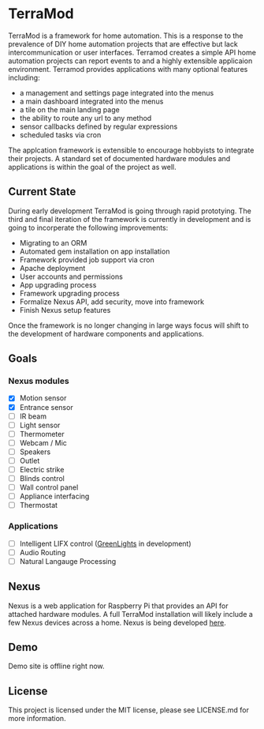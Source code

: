 TerraMod
========

TerraMod is a framework for home automation.  This is a response to the prevalence of DIY home automation projects that are effective but lack intercommunication or user interfaces.  Terramod creates a simple API home automation projects can report events to and a highly extensible applicaion environment.  Terramod provides applications with many optional features including:

  * a management and settings page integrated into the menus
  * a main dashboard integrated into the menus
  * a tile on the main landing page
  * the ability to route any url to any method
  * sensor callbacks defined by regular expressions
  * scheduled tasks via cron

The applcation framework is extensible to encourage hobbyists to integrate their projects.  A standard set of documented hardware modules and applications is within the goal of the project as well.

Current State
-------------

During early development TerraMod is going through rapid prototying.  The third and final iteration of the framework is currently in development and is going to incorperate the following improvements:

   * Migrating to an ORM
   * Automated gem installation on app installation
   * Framework provided job support via cron
   * Apache deployment
   * User accounts and permissions
   * App upgrading process
   * Framework upgrading process
   * Formalize Nexus API, add security, move into framework
   * Finish Nexus setup features

Once the framework is no longer changing in large ways focus will shift to the development of hardware components and applications.

Goals
-----

### Nexus modules ###
  - [x] Motion sensor
  - [x] Entrance sensor
  - [ ] IR beam
  - [ ] Light sensor
  - [ ] Thermometer
  - [ ] Webcam / Mic
  - [ ] Speakers
  - [ ] Outlet
  - [ ] Electric strike
  - [ ] Blinds control
  - [ ] Wall control panel
  - [ ] Appliance interfacing
  - [ ] Thermostat

### Applications ###

  - [ ] Intelligent LIFX control ([GreenLights](https://github.com/Jkolber/greenlights) in development)
  - [ ] Audio Routing
  - [ ] Natural Langauge Processing

Nexus
-----

Nexus is a web application for Raspberry Pi that provides an API for attached hardware modules.  A full TerraMod installation will likely include a few Nexus devices across a home.  Nexus is being developed [here](https://github.com/hkparker/Nexus/).

Demo
----

Demo site is offline right now.

License
-------

This project is licensed under the MIT license, please see LICENSE.md for more information.
